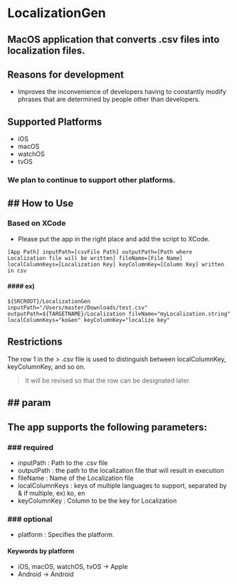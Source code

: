 # LocalizationGen
## MacOS application that converts .csv files into localization files.

## Reasons for development
- Improves the inconvenience of developers having to constantly modify phrases that are determined by people other than developers.

## Supported Platforms
- iOS
- macOS
- watchOS
- tvOS

### We plan to continue to support other platforms.

## ## How to Use
### Based on XCode
- Please put the app in the right place and add the script to XCode.

```
[App Path] inputPath=[csvFile Path] outputPath=[Path where Localization file will be written] fileName=[File Name] localColumnKeys=[Localization Key] keyColumnKey=[Column Key] written in csv
```

#### #### ex)
```
${SRCROOT}/LocalizationGen inputPath="/Users/master/Downloads/test.csv" outputPath=${TARGETNAME}/Localization fileName="myLocalization.string" localColumnKeys="ko&en" keyColumnKey="localize key"
```

## Restrictions
The row 1 in the > .csv file is used to distinguish between localColumnKey, keyColumnKey, and so on.
> It will be revised so that the row can be designated later.

## ## param
## The app supports the following parameters:
### ### required
- inputPath : Path to the .csv file
- outputPath : the path to the localization file that will result in execution
- fileName : Name of the Localization file
- localColumnKeys : keys of multiple languages to support, separated by & if multiple, ex) ko, en
- keyColumnKey : Column to be the key for Localization
### ### optional
- platform : Specifies the platform.
#### Keywords by platform
- iOS, macOS, watchOS, tvOS -> Apple
- Android -> Android





